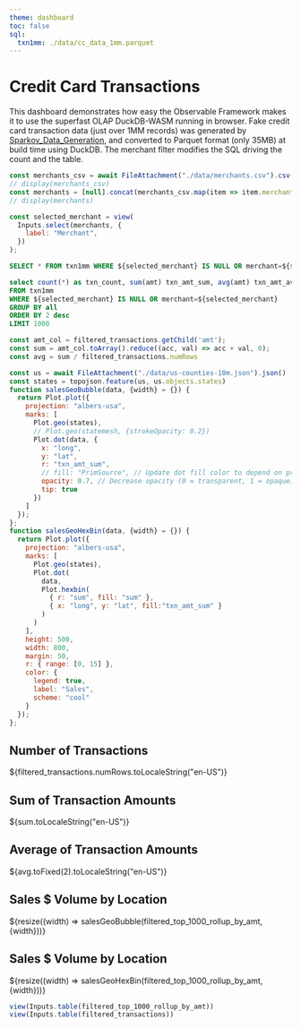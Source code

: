 ```yaml
---
theme: dashboard
toc: false
sql:
  txn1mm: ./data/cc_data_1mm.parquet
---
```

# Credit Card Transactions
This dashboard demonstrates how easy the Observable Framework makes it to use the superfast OLAP DuckDB-WASM running in browser.
Fake credit card transaction data (just over 1MM records) was generated by [Sparkov_Data_Generation](https://github.com/namebrandon/Sparkov_Data_Generation), and converted to Parquet format (only 35MB) at build time using DuckDB. The merchant filter modifies the SQL driving the count and the table.

```js
const merchants_csv = await FileAttachment("./data/merchants.csv").csv();
// display(merchants_csv)
const merchants = [null].concat(merchants_csv.map(item => item.merchant).sort());
// display(merchants)
```

```js
const selected_merchant = view(
  Inputs.select(merchants, {
    label: "Merchant",
  })
);
```

```sql id=filtered_transactions
SELECT * FROM txn1mm WHERE ${selected_merchant} IS NULL OR merchant=${selected_merchant}
```
```sql id=filtered_top_1000_rollup_by_amt
select count(*) as txn_count, sum(amt) txn_amt_sum, avg(amt) txn_amt_avg, merchant, lat, long
FROM txn1mm
WHERE ${selected_merchant} IS NULL OR merchant=${selected_merchant}
GROUP BY all
ORDER BY 2 desc
LIMIT 1000
```

```js
const amt_col = filtered_transactions.getChild('amt');
const sum = amt_col.toArray().reduce((acc, val) => acc + val, 0);
const avg = sum / filtered_transactions.numRows
```

```js
const us = await FileAttachment("./data/us-counties-10m.json").json()
const states = topojson.feature(us, us.objects.states)
function salesGeoBubble(data, {width} = {}) {
  return Plot.plot({
    projection: "albers-usa",
    marks: [
      Plot.geo(states),
      // Plot.geo(statemesh, {strokeOpacity: 0.2})
      Plot.dot(data, {
        x: "long",
        y: "lat",
        r: "txn_amt_sum",
        // fill: "PrimSource", // Update dot fill color to depend on primary source (variable: PrimSource)
        opacity: 0.7, // Decrease opacity (0 = transparent, 1 = opaque)
        tip: true
      })
    ]
  });
};
function salesGeoHexBin(data, {width} = {}) {
  return Plot.plot({
    projection: "albers-usa",
    marks: [
      Plot.geo(states),
      Plot.dot(
        data,
        Plot.hexbin(
          { r: "sum", fill: "sum" },
          { x: "long", y: "lat", fill:"txn_amt_sum" }
        )
      )
    ],
    height: 500,
    width: 800,
    margin: 50,
    r: { range: [0, 15] },
    color: {
      legend: true,
      label: "Sales",
      scheme: "cool"
    }
  });
};
```

<div class="grid grid-cols-4">
  <div class="card">
    <h2>Number of Transactions</h2>
    <span class="big">${filtered_transactions.numRows.toLocaleString("en-US")}</span>
  </div>
  <div class="card">
    <h2>Sum of Transaction Amounts</h2>
    <span class="big">${sum.toLocaleString("en-US")}</span>
  </div>
  <div class="card">
    <h2>Average of Transaction Amounts</h2>
    <span class="big">${avg.toFixed(2).toLocaleString("en-US")}</span>
  </div>
  <div class="card grid-rowspan-4 grid-colspan-2">
    <h2>Sales $ Volume by Location</h2>
    ${resize((width) => salesGeoBubble(filtered_top_1000_rollup_by_amt, {width}))}
  </div>
  <div class="card grid-rowspan-4 grid-colspan-2">
    <h2>Sales $ Volume by Location</h2>
    ${resize((width) => salesGeoHexBin(filtered_top_1000_rollup_by_amt, {width}))}
  </div>
</div>


```js
view(Inputs.table(filtered_top_1000_rollup_by_amt))
view(Inputs.table(filtered_transactions))
```